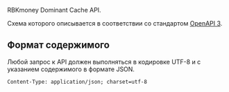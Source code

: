 RBKmoney Dominant Cache API.

Схема которого описывается в соответствии со стандартом [OpenAPI 3][OAS3].

[OAS3]: https://swagger.io/specification/

## Формат содержимого

Любой запрос к API должен выполняться в кодировке UTF-8 и с указанием
содержимого в формате JSON.

```
Content-Type: application/json; charset=utf-8
```
